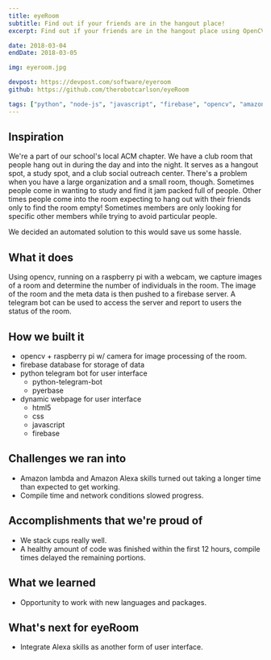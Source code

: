 ```yaml
---
title: eyeRoom
subtitle: Find out if your friends are in the hangout place!
excerpt: Find out if your friends are in the hangout place using OpenCV and chatbots!

date: 2018-03-04
endDate: 2018-03-05

img: eyeroom.jpg

devpost: https://devpost.com/software/eyeroom
github: https://github.com/therobotcarlson/eyeRoom

tags: ["python", "node-js", "javascript", "firebase", "opencv", "amazon-web-services", "raspberry-pi", "computer-vision", "telegram-api", "hackathon"]
---
```


## Inspiration
We're a part of our school's local ACM chapter. We have a club room that people hang out in during the day and into the night. It serves as a hangout spot, a study spot, and a club social outreach center. There's a problem when you have a large organization and a small room, though. Sometimes people come in wanting to study and find it jam packed full of people. Other times people come into the room expecting to hang out with their friends only to find the room empty! Sometimes members are only looking for specific other members while trying to avoid particular people. 

We decided an automated solution to this would save us some hassle.

## What it does
Using opencv, running on a raspberry pi with a webcam, we capture images of a room and determine the number of individuals in the room. The image of the room and the meta data is then pushed to a firebase server. A telegram bot can be used to access the server and report to users the status of the room.

## How we built it
 * opencv + raspberry pi w/ camera for image processing of the room.
 * firebase database for storage of data
 * python telegram bot for user interface
    * python-telegram-bot
    * pyerbase
 * dynamic webpage for user interface
    * html5
    * css
    * javascript
    * firebase

## Challenges we ran into
 * Amazon lambda and Amazon Alexa skills turned out taking a longer time than expected to get working.
 * Compile time and network conditions slowed progress.

## Accomplishments that we're proud of
 * We stack cups really well.
 * A healthy amount of code was finished within the first 12 hours, compile times delayed the remaining portions.

## What we learned
 * Opportunity to work with new languages and packages.

## What's next for eyeRoom
 * Integrate Alexa skills as another form of user interface.
